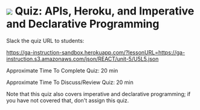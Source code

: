 # ![](https://ga-dash.s3.amazonaws.com/production/assets/logo-9f88ae6c9c3871690e33280fcf557f33.png) Quiz: APIs, Heroku, and Imperative and Declarative Programming #

Slack the quiz URL to students:

https://ga-instruction-sandbox.herokuapp.com/?lessonURL=https://ga-instruction.s3.amazonaws.com/json/REACT/unit-5/U5L5.json

Approximate Time To Complete Quiz: 20 min

Approximate Time To Discuss/Review Quiz: 20 min

Note that this quiz also covers imperative and declarative programming; if you have not covered that, don't assign this quiz.
